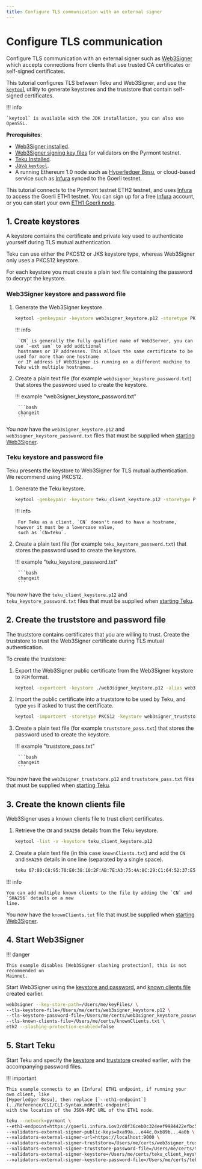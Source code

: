 ```yaml
---
title: Configure TLS communication with an external signer
---
```


# Configure TLS communication

Configure TLS communication with an external signer such as [Web3Signer] which accepts
connections from clients that use trusted CA certificates or self-signed certificates.

This tutorial configures TLS between Teku and Web3Signer, and use the
[`keytool`](https://docs.oracle.com/en/java/javase/12/tools/keytool.html) utility to generate
keystores and the truststore that contain self-signed certificates.

!!! info

    `keytool` is available with the JDK installation, you can also use OpenSSL.

**Prerequisites**:

- [Web3Signer installed](https://docs.web3signer.consensys.net/en/latest/HowTo/Get-Started/Install-Binaries/).
- [Web3Signer signing key files](https://docs.web3signer.consensys.net/en/latest/HowTo/Use-Signing-Keys/) for
    validators on the Pyrmont testnet.
- [Teku Installed](../HowTo/Get-Started/Installation-Options/Install-Binaries.md).
- [Java `keytool`](https://docs.oracle.com/en/java/javase/12/tools/keytool.html).
- A running Ethereum 1.0 node such as [Hyperledger Besu], or cloud-based service such as [Infura]
    synced to the Goerli testnet.

This tutorial connects to the Pyrmont testnet ETH2 testnet, and uses [Infura] to access the
Goerli ETH1 testnet. You can sign up for a free [Infura] account, or you can start your own
[ETH1 Goerli node].

## 1. Create keystores

A keystore contains the certificate and private key used to authenticate yourself during TLS
mutual authentication.

Teku can use either the PKCS12 or JKS keystore type, whereas Web3Signer only uses a PKCS12 keystore.

For each keystore you must create a plain text file containing the password to decrypt the keystore.

### Web3Signer keystore and password file

1. Generate the Web3Signer keystore.

    ```bash
    keytool -genkeypair -keystore web3signer_keystore.p12 -storetype PKCS12 -storepass changeit -alias web3signer -keyalg RSA -keysize 2048 -validity 109500 -dname "CN=localhost, OU=PegaSys, O=ConsenSys, L=Brisbane, ST=QLD, C=AU" -ext san=dns:localhost,ip:127.0.0.1
    ```

    !!! info

        `CN` is generally the fully qualified name of Web3Server, you can use `-ext san` to add additional
        hostnames or IP addresses. This allows the same certificate to be used for more than one hostname
        or IP address if Web3Signer is running on a different machine to Teku with multiple hostnames.

1. Create a plain text file (for example `web3signer_keystore_password.txt`) that stores the
    password used to create the keystore.

    !!! example "web3signer_keystore_password.txt"

        ```bash
        changeit
        ```

You now have the `web3signer_keystore.p12` and `web3signer_keystore_password.txt` files that must be
supplied when [starting Web3Signer](#4-start-web3signer).

### Teku keystore and password file

Teku presents the keystore to Web3Signer for TLS mutual authentication. We recommend using PKCS12.

1. Generate the Teku keystore.

    ```bash
    keytool -genkeypair -keystore teku_client_keystore.p12 -storetype PKCS12 -storepass changeit -alias teku_client -keyalg RSA -keysize 2048 -validity 109500 -dname "CN=teku, OU=PegaSys, O=ConsenSys, L=Brisbane, ST=QLD, C=AU"
    ```

    !!! info

        For Teku as a client, `CN` doesn't need to have a hostname, however it must be a lowercase value,
        such as `CN=teku`.

1. Create a plain text file (for example `teku_keystore_password.txt`) that stores the
    password used to create the keystore.

    !!! example "teku_keystore_password.txt"

        ```bash
        changeit
        ```

You now have the `teku_client_keystore.p12` and `teku_keystore_password.txt` files that must be
supplied when [starting Teku](#5-start-teku).

## 2. Create the truststore and password file

The truststore contains certificates that you are willing to trust. Create the truststore to trust
the Web3Signer certificate during TLS mutual authentication.

To create the truststore:

1. Export the Web3Signer public certificate from the Web3Signer keystore to `PEM` format.

    ```bash
    keytool -exportcert -keystore ./web3signer_keystore.p12 -alias web3signer -rfc -file web3signer.pem
    ```

1. Import the public certificate into a truststore to be used by Teku, and type `yes` if asked
    to trust the certificate.

    ```bash
    keytool -importcert -storetype PKCS12 -keystore web3signer_truststore.p12 -alias web3signer -trustcacerts -storepass changeit -file ./web3signer.pem
    ```

1. Create a plain text file (for example `truststore_pass.txt`) that stores the
    password used to create the keystore.

    !!! example "truststore_pass.txt"

        ```bash
        changeit
        ```

You now have the `web3signer_truststore.p12` and `truststore_pass.txt` files that must be
supplied when [starting Teku](#5-start-teku).

## 3. Create the known clients file

Web3Signer uses a known clients file to trust client certificates.

1. Retrieve the `CN` and `SHA256` details from the Teku keystore.

    ```bash
    keytool -list -v -keystore teku_client_keystore.p12
    ```

1. Create a plain text file (in this case `knownClients.txt`) and add the `CN` and `SHA256` details
    in one line (separated by a single space).

    ```bash
    teku 67:89:C8:95:70:E0:38:10:2F:AB:7E:A3:75:4A:8C:29:C1:64:52:37:E5:E9:CD:EF:CD:27:C2:88:BF:84:3A:A1
    ```

!!! info

    You can add multiple known clients to the file by adding the `CN` and `SHA256` details on a new
    line.

You now have the `knownClients.txt` file that must be supplied when
[starting Web3Signer](#4-start-web3signer).

## 4. Start Web3Signer

!!! danger

    This example disables [Web3Signer slashing protection], this is not recommended on
    Mainnet.

Start Web3Signer using the [keystore and password](#web3signer-keystore-and-password-file), and
[known clients file](#3-create-the-known-clients-file) created earlier.

```bash
web3signer --key-store-path=/Users/me/keyFiles/ \
--tls-keystore-file=/Users/me/certs/web3signer_keystore.p12 \
--tls-keystore-password-file=/Users/me/certs/web3signer_keystore_password.txt \
--tls-known-clients-file=/Users/me/certs/knownClients.txt \
eth2 --slashing-protection-enabled=false
```

## 5. Start Teku

Start Teku and specify the [keystore](#teku-keystore-and-password-file) and
[truststore](#2-create-the-truststore-and-password-file) created earlier, with the accompanying
password files.

!!! important

    This example connects to an [Infura] ETH1 endpoint, if running your own client, like
    [Hyperledger Besu], then replace [`--eth1-endpoint`](../Reference/CLI/CLI-Syntax.md#eth1-endpoint)
    with the location of the JSON-RPC URL of the ETH1 node.

```bash
teku --network=pyrmont \
--eth1-endpoint=https://goerli.infura.iov3/d0f36ceb0c324eef9984422efbc51f21 \
--validators-external-signer-public-keys=0xa99a...e44c,0xb89b...4a0b \
--validators-external-signer-url=https://localhost:9000 \
--validators-external-signer-truststore=/Users/me/certs/web3signer_truststore.p12 \
--validators-external-signer-truststore-password-file=/Users/me/certs/truststore_pass.txt \
--validators-external-signer-keystore=/Users/me/certs/teku_client_keystore.p12 \
--validators-external-signer-keystore-password-file=/Users/me/certs/teku_keystore_password.txt
```
<!-- links -->
[Web3Signer]: https://docs.web3signer.consensys.net/en/latest/
[Hyperledger Besu]: https://besu.hyperledger.org/en/stable/HowTo/Get-Started/Installation-Options/Options/
[Infura]: https://infura.io/
[ETH1 Goerli node]: https://besu.hyperledger.org/en/stable/HowTo/Get-Started/Starting-node/#run-a-node-on-goerli-testnet
[Web3Signer slashing protection]: https://docs.web3signer.consensys.net/en/latest/Concepts/Slashing-Protection/
